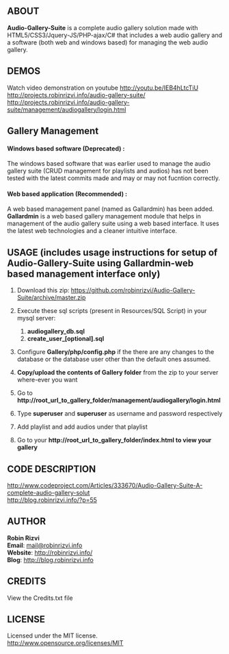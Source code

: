 ABOUT
-------------
**Audio-Gallery-Suite** is a complete audio gallery solution made with HTML5/CSS3/Jquery-JS/PHP-ajax/C# that includes a web audio gallery and a software (both web and windows based) for managing the web audio gallery.

DEMOS
-------------
Watch video demonstration on youtube <http://youtu.be/IEB4hLtcTiU>  
<http://projects.robinrizvi.info/audio-gallery-suite/>  
<http://projects.robinrizvi.info/audio-gallery-suite/management/audiogallery/login.html>

Gallery Management  
-------------  
#### Windows based software (Deprecated) : ####
The windows based software that was earlier used to manage the audio gallery suite (CRUD management for playlists and audios) has not been tested with the latest commits made and may or may not fucntion correctly.

#### Web based application (Recommended) : ####
A web based management panel (named as Gallardmin) has been added. **Gallardmin** is a web based gallery management module that helps in management of the audio gallery suite using a web based interface. It uses the latest web technologies and a cleaner intuitive interface.

USAGE (includes usage instructions for setup of Audio-Gallery-Suite using Gallardmin-web based management interface only)
-------------
1. Download this zip:
<https://github.com/robinrizvi/Audio-Gallery-Suite/archive/master.zip>

2. Execute these sql scripts (present in Resources/SQL Script) in your mysql server:
    1. **audiogallery_db.sql**
    2. **create_user_[optional].sql**  
                                              
3. Configure **Gallery/php/config.php** if the there are any changes to the database or the database user other than the default ones assumed.

4. **Copy/upload the contents of Gallery folder** from the zip to your server where-ever you want

5. Go to **http://root_url_to_gallery_folder/management/audiogallery/login.html**

6. Type **superuser** and **superuser** as username and password respectively

7. Add playlist and add audios under that playlist

8. Go to your **http://root_url_to_gallery_folder/index.html to view your gallery**

CODE DESCRIPTION
-------------
<http://www.codeproject.com/Articles/333670/Audio-Gallery-Suite-A-complete-audio-gallery-solut>  
<http://blog.robinrizvi.info/?p=55>
 
AUTHOR
-------------
**Robin Rizvi**  
**Email**: <mail@robinrizvi.info>  
**Website**: <http://robinrizvi.info/>  
**Blog**: <http://blog.robinrizvi.info>

CREDITS
-------------
View the Credits.txt file

LICENSE
-------------
Licensed under the MIT license.  
<http://www.opensource.org/licenses/MIT>

